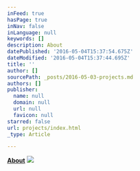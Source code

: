 ```yaml
---
inFeed: true
hasPage: true
inNav: false
inLanguage: null
keywords: []
description: About
datePublished: '2016-05-04T15:37:54.675Z'
dateModified: '2016-05-04T15:37:44.695Z'
title: ''
author: []
sourcePath: _posts/2016-05-03-projects.md
authors: []
publisher:
  name: null
  domain: null
  url: null
  favicon: null
starred: false
url: projects/index.html
_type: Article

---
```

**[About][0]**
![](https://the-grid-user-content.s3-us-west-2.amazonaws.com/3db42c13-76a0-4be4-b4db-502eddb5f1f9.png)

[0]: null